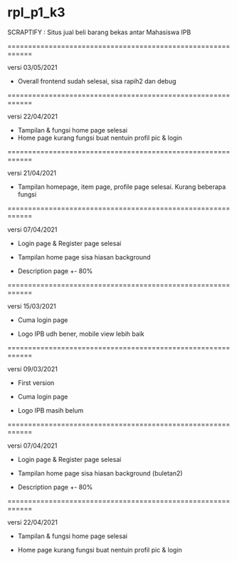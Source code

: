 # rpl_p1_k3
SCRAPTIFY : Situs jual beli barang bekas antar Mahasiswa IPB

============================================================

versi 03/05/2021
  
  - Overall frontend sudah selesai, sisa rapih2 dan debug

============================================================

versi 22/04/2021
  
  - Tampilan & fungsi home page selesai
  - Home page kurang fungsi buat nentuin profil pic & login

============================================================

versi 21/04/2021
  
  - Tampilan homepage, item page, profile page selesai. Kurang beberapa fungsi

============================================================

versi 07/04/2021

  - Login page & Register page selesai

  - Tampilan home page sisa hiasan background

  - Description page +- 80%
  
============================================================

versi 15/03/2021

  - Cuma login page

  - Logo IPB udh bener, mobile view lebih baik
  
============================================================

versi 09/03/2021

  - First version

  - Cuma login page

  - Logo IPB masih belum

============================================================

versi 07/04/2021

  - Login page & Register page selesai
  
  - Tampilan home page sisa hiasan background (buletan2)
  
  - Description page +- 80%
  
  ============================================================

versi 22/04/2021

  - Tampilan & fungsi home page selesai
  
  - Home page kurang fungsi buat nentuin profil pic & login

